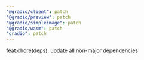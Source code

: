 ```yaml
---
"@gradio/client": patch
"@gradio/preview": patch
"@gradio/simpleimage": patch
"@gradio/wasm": patch
"gradio": patch
---
```


feat:chore(deps): update all non-major dependencies
